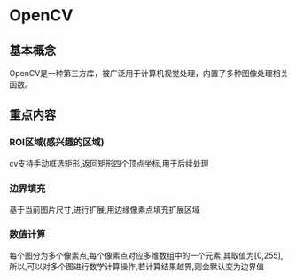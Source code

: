 # OpenCV

## 基本概念

OpenCV是一种第三方库，被广泛用于计算机视觉处理，内置了多种图像处理相关函数。

## 重点内容

### ROI区域(感兴趣的区域)

cv支持手动框选矩形,返回矩形四个顶点坐标,用于后续处理

### 边界填充

基于当前图片尺寸,进行扩展,用边缘像素点填充扩展区域

### 数值计算

每个图分为多个像素点,每个像素点对应多维数组中的一个元素,其取值为[0,255],所以,可以对多个图进行数学计算操作,若计算结果越界,则会默认变为边界值

### 

